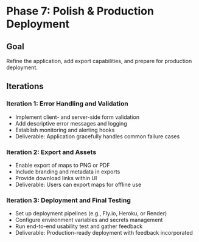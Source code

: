 # Phase 7: Polish & Production Deployment

## Goal
Refine the application, add export capabilities, and prepare for production deployment.

## Iterations

### Iteration 1: Error Handling and Validation
- Implement client- and server-side form validation
- Add descriptive error messages and logging
- Establish monitoring and alerting hooks
- Deliverable: Application gracefully handles common failure cases

### Iteration 2: Export and Assets
- Enable export of maps to PNG or PDF
- Include branding and metadata in exports
- Provide download links within UI
- Deliverable: Users can export maps for offline use

### Iteration 3: Deployment and Final Testing
- Set up deployment pipelines (e.g., Fly.io, Heroku, or Render)
- Configure environment variables and secrets management
- Run end-to-end usability test and gather feedback
- Deliverable: Production-ready deployment with feedback incorporated
